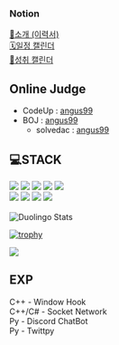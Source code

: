 ### Notion
[📄소개 (이력서)](https://poro912.notion.site/1d8e30ff39b04c4582edc717417b3a0d?pvs=4)  
[🗓️일정 캘린더](https://poro912.notion.site/d0d7c36fe034454d909ec11c953daf4b?v=75bc388efd8e4845bb976052fb3bc5af&pvs=4)  
[🏅성취 캘린더](https://poro912.notion.site/935ca5ff75d3455c9a80466b05cf11cb?v=e8ff12c7481f46319677e1274be1a95b&pvs=4)

## Online Judge
* CodeUp : [angus99](https://codeup.kr/userinfo.php?user=angus99)
* BOJ : [angus99](https://www.acmicpc.net/user/angus99)
  * solvedac : [angus99](https://solved.ac/profile/angus99)


## 💻STACK
<div>
 <img src="https://img.shields.io/badge/C-A8B9CC?style=for-the-badge&logo=C&logoColor=white"></img>
 <img src="https://img.shields.io/badge/c⁺⁺-00599C?style=for-the-badge&logo=c%2B%2B&logoColor=white">
 <img src="https://img.shields.io/badge/C%23-239120?style=for-the-badge&logo=Csharp&logoColor=white">
 <img src="https://img.shields.io/badge/java-007396?style=for-the-badge&logo=java&logoColor=white">
 <img src="https://img.shields.io/badge/python-3776AB?style=for-the-badge&logo=python&logoColor=white"></br>
 <img src="https://img.shields.io/badge/linux-FCC624?style=for-the-badge&logo=linux&logoColor=black"></img>
 <img src="https://img.shields.io/badge/Windows-0078D4?style=for-the-badge&logo=windows&logoColor=white"></img>
 <img src="https://img.shields.io/badge/git-F05032?style=for-the-badge&logo=git&logoColor=white"></img>
 <img src="https://img.shields.io/badge/github-181717?style=for-the-badge&logo=github&logoColor=white"></img>
</div>
</br>


<!--
react #61DAFB
nodedotjs #339933
mysql #4479A1
microsoftazure #0078D4

<img src="https://img.shields.io/badge/react-61DAFB?style=for-the-badge&logo=react&logoColor=white"></img></br>
<img src="https://img.shields.io/badge/nodejs-339933?style=for-the-badge&logo=nodedotjs&logoColor=white"></img></br>
<img src="https://img.shields.io/badge/unity-222222?style=for-the-badge&logo=unity&logoColor=white"></img></br>
<img src="https://img.shields.io/badge/azure-0078D4?style=for-the-badge&logo=microsoftazure&logoColor=white"></img></br>
<img src="https://img.shields.io/badge/mysql-4479A1?style=for-the-badge&logo=mysql&logoColor=white"></img></br>

go-00ADD8
rust-000000
php-777BB4
postman-FF6C37
mongodb-47A248
<img src="https://img.shields.io/badge/rust-000000?style=for-the-badge&logo=rust&logoColor=white"></img></br>
<img src="https://img.shields.io/badge/go-00ADD8?style=for-the-badge&logo=go&logoColor=white"></img></br>
<img src="https://img.shields.io/badge/php-777BB4?style=for-the-badge&logo=php&logoColor=white"></img></br>
<img src="https://img.shields.io/badge/postman-FF6C37?style=for-the-badge&logo=postman&logoColor=white"></img></br>
<img src="https://img.shields.io/badge/mongodb-47A248?style=for-the-badge&logo=mongodb&logoColor=white"></img></br>


 <img src="https://img.shields.io/badge/unity-222222?style=for-the-badge&logo=unity&logoColor=ffffff"></img>
 <img src="https://img.shields.io/badge/C-A8B9CC?style=for-the-badge&logo=C&logoColor=white"></img></br>
 <img src="https://img.shields.io/badge/c⁺⁺-00599C?style=for-the-badge&logo=c%2B%2B&logoColor=white"></img></br>
 <img src="https://img.shields.io/badge/c%23-512BD4?style=for-the-badge&logo=csharp&logoColor=white"></img></br>
 <img src="https://img.shields.io/badge/java-007396?style=for-the-badge&logo=java&logoColor=white"></img></br>
 <img src="https://img.shields.io/badge/python-3776AB?style=for-the-badge&logo=python&logoColor=white"></img></br>
 
 <img src="https://img.shields.io/badge/linux-FCC624?style=for-the-badge&logo=linux&logoColor=black"></img></br>
 <img src="https://img.shields.io/badge/git-F05032?style=for-the-badge&logo=git&logoColor=white"></img></br>
 <img src="https://img.shields.io/badge/github-181717?style=for-the-badge&logo=github&logoColor=white"></img></br>

 <img src="https://img.shields.io/badge/unity-222222?style=for-the-badge&logo=unity&logoColor=ffffff"></img></br>
-->



<!--
<a href="https://solved.ac/angus99" target="_blank"><img src="http://mazassumnida.wtf/api/v2/generate_badge?boj=angus99" alt="solved.ac profile"/></a> </br></br>
-->
<img src="https://duolingo-stats-card.vercel.app/api?username=angus991122&theme=sky" alt="Duolingo Stats"/>

[![trophy](https://github-profile-trophy.vercel.app/?username=poro912&row=2&column=4)](https://github.com/ryo-ma/github-profile-trophy)
<!-- [![Top Langs](https://github-readme-stats.vercel.app/api/top-langs/?username=poro912)](https://github.com/anuraghazra/github-readme-stats) -->
<img src="https://github-readme-stats.vercel.app/api?username=poro912&show_icons=true&theme=white">


<!-- [![trophy](https://github-profile-trophy.vercel.app/?username=poro912&theme=chalk&row=2&column=5)](https://github.com/ryo-ma/github-profile-trophy) -->

## EXP
C++ - Window Hook        </br>
C++/C# - Socket Network  </br>
Py - Discord ChatBot     </br>
Py - Twittpy             </br>
</br>


<!--
**poro912/poro912** is a ✨ _special_ ✨ repository because its `README.md` (this file) appears on your GitHub profile.

https://simpleicons.org/
<img src="https://img.shields.io/badge/[아이콘이름]-[추천 색상]?style=for-the-badge&logo=[아이콘 이름]&logoColor=white">


Here are some ideas to get you started:

- 🔭 I’m currently working on ...
- 🌱 I’m currently learning ...
- 👯 I’m looking to collaborate on ...
- 🤔 I’m looking for help with ...
- 💬 Ask me about ...
- 📫 How to reach me: ...
- 😄 Pronouns: ...
- ⚡ Fun fact: ...
-->
